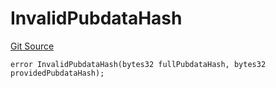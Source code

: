 # InvalidPubdataHash
[Git Source](https://github.com/matter-labs/zksync-contracts/blob/c6e73735b89a4b474234f6471e326125c9069f15/contracts/l1-contracts/state-transition/L1StateTransitionErrors.sol)


```solidity
error InvalidPubdataHash(bytes32 fullPubdataHash, bytes32 providedPubdataHash);
```

